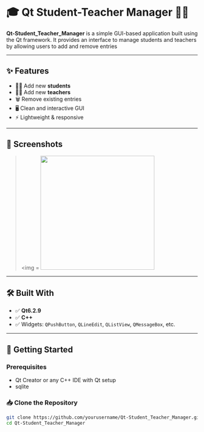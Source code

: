  # 🎓 Qt Student-Teacher Manager 🧑‍🏫

**Qt-Student_Teacher_Manager** is a simple GUI-based application built using the Qt framework. It provides an interface to manage students and teachers by allowing users to add and remove entries

---

## ✨ Features

- 👨‍🎓 Add new **students**
- 👩‍🏫 Add new **teachers**
- 🗑️ Remove existing entries
- 🖥️ Clean and interactive GUI
- ⚡ Lightweight & responsive

---

## 📸 Screenshots

> <img = <img src="https://raw.githubusercontent.com/samidukushalaya/samidukushalaya/main/project_demo/screnshot(12).png" width="300"> 


---

## 🛠️ Built With

- ✅ **Qt6.2.9** 
- ✅ **C++** 
- ✅ Widgets: `QPushButton`, `QLineEdit`, `QListView`, `QMessageBox`, etc.

---

## 🚀 Getting Started

### Prerequisites

- Qt Creator or any C++ IDE with Qt setup
- sqlite 


### 📥 Clone the Repository

```bash
git clone https://github.com/yourusername/Qt-Student_Teacher_Manager.git
cd Qt-Student_Teacher_Manager
